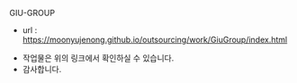 GIU-GROUP
- url : https://moonyujenong.github.io/outsourcing/work/GiuGroup/index.html

* 작업물은 위의 링크에서 확인하실 수 있습니다.
* 감사합니다.

